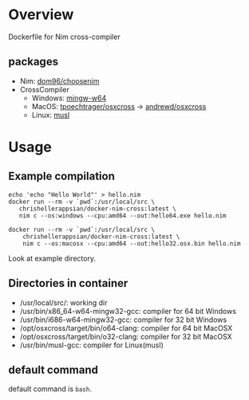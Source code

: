 # Overview

Dockerfile for Nim cross-compiler

## packages

- Nim: [dom96/choosenim](https://github.com/dom96/choosenim)
- CrossCompiler
    - Windows: [mingw-w64](https://packages.debian.org/search?keywords=mingw-w64)
    - MacOS: [tpoechtrager/osxcross](https://github.com/tpoechtrager/osxcross#packaging-the-sdk) -> [andrewd/osxcross](https://hub.docker.com/r/andrewd/osxcross/~/dockerfile/)
    - Linux: [musl](https://packages.debian.org/search?suite=default&section=all&arch=any&searchon=names&keywords=musl)

# Usage

## Example compilation
```
echo 'echo "Hello World"' > hello.nim
docker run --rm -v `pwd`:/usr/local/src \
   chrishellerappsian/docker-nim-cross:latest \
   nim c --os:windows --cpu:amd64 --out:hello64.exe hello.nim

docker run --rm -v `pwd`:/usr/local/src \
    chrishellerappsian/docker-nim-cross:latest \
    nim c --os:macosx --cpu:amd64 --out:hello32.osx.bin hello.nim
```

Look at example directory.

## Directories in container

- /usr/local/src/: working dir
- /usr/bin/x86_64-w64-mingw32-gcc: compiler for 64 bit Windows
- /usr/bin/i686-w64-mingw32-gcc: compiler for 32 bit Windows
- /opt/osxcross/target/bin/o64-clang: compiler for 64 bit MacOSX
- /opt/osxcross/target/bin/o32-clang: compiler for 32 bit MacOSX
- /usr/bin/musl-gcc: compiler for Linux(musl)

## default command

default command is `bash`.

